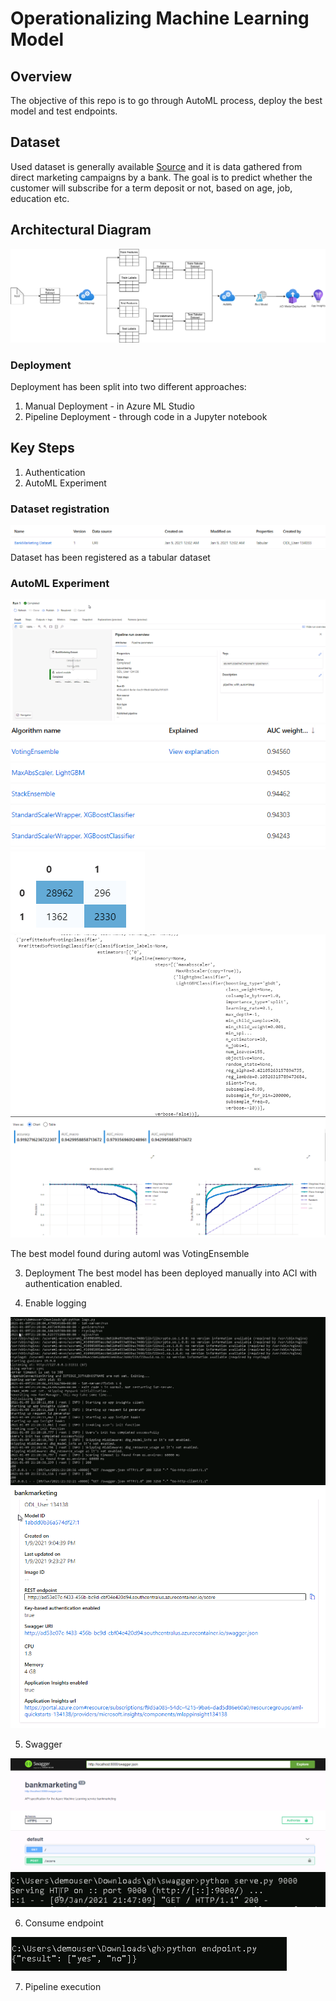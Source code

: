 
# Operationalizing Machine Learning Model
## Overview
The objective of this repo is to go through AutoML process, deploy the best model and test endpoints.

## Dataset
Used dataset is generally available [Source](https://archive.ics.uci.edu/ml/datasets/Bank+Marketing) and it is data gathered from direct marketing campaigns by a bank.
The goal is to predict whether the customer will subscribe for a term deposit or not, based on age, job, education etc.

## Architectural Diagram
![img](/img/operationizingarchitecture.png)

### Deployment
Deployment has been split into two different approaches:
1. Manual Deployment - in Azure ML Studio
2. Pipeline Deployment - through code in a Jupyter notebook

## Key Steps
 1. Authentication
 2. AutoML Experiment

### Dataset registration
![img](/img/dataset.PNG)
Dataset has been registered as a tabular dataset
### AutoML Experiment
![img](/img/experiment.PNG)
![img](/img/bestmodel3.PNG)
![img](/img/bestmodel2.PNG)
![img](/img/bestmodel1.PNG)
![img](/img/VotingEnsemble.PNG)

The best model found during automl was VotingEnsemble

3. Deployment
The best model has been deployed manually into ACI with authentication enabled.

4. Enable logging

![img](/img/logs.PNG)
![img](/img/appinsights.PNG)

5. Swagger

![img](/img/swagger1.PNG)
![img](/img/swagger2.PNG)

6. Consume endpoint

![img](/img/consume1.PNG)

7. Pipeline execution
